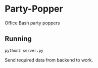 # Party-Popper
Office Bash party poppers

## Running

```python3 server.py```

Send required data from backend to work.
